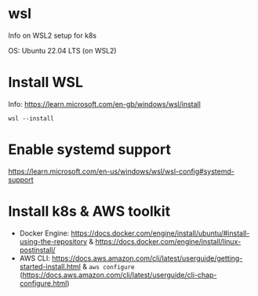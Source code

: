 # wsl
Info on WSL2 setup for k8s

OS: Ubuntu 22.04 LTS (on WSL2)

# Install WSL
Info: https://learn.microsoft.com/en-gb/windows/wsl/install
```
wsl --install
```

# Enable systemd support
https://learn.microsoft.com/en-us/windows/wsl/wsl-config#systemd-support

# Install k8s & AWS toolkit
* Docker Engine: https://docs.docker.com/engine/install/ubuntu/#install-using-the-repository & https://docs.docker.com/engine/install/linux-postinstall/
* AWS CLI: https://docs.aws.amazon.com/cli/latest/userguide/getting-started-install.html & `aws configure` (https://docs.aws.amazon.com/cli/latest/userguide/cli-chap-configure.html)
